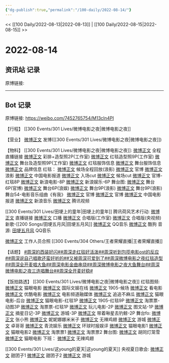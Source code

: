 ```yaml
---
{"dg-publish":true,"permalink":"/100-daily/2022-08-14/"}
---
```



<< [[100 Daily/2022-08-13\|2022-08-13]] | [[100 Daily/2022-08-15\|2022-08-15]] >>

# 2022-08-14

## 资讯站 记录

原博链接:

---
## Bot 记录

原博链接: https://weibo.com/7452765754/M13cln4PI

【行程】
[[300 Events/301 Lives/微博电影之夜\|微博电影之夜]]

【营业】
[微博正文](https://m.weibo.cn/1736988591/4802477561485139) 发博([[300 Events/301 Lives/微博电影之夜\|微博电影之夜]])

【物料】
[[300 Events/301 Lives/微博电影之夜\|微博电影之夜]]:
[微博正文](https://m.weibo.cn/6224077067/4802444506958817) 全程直播链接
[微博正文](https://m.weibo.cn/7478855230/4802396644967533) 彩排+造型照2P(工作室)
[微博正文](https://m.weibo.cn/7478855230/4802431391367988) 红毯造型照9P(工作室)
[微博正文](https://m.weibo.cn/7478855230/4802488103080917) 舞台及造型照9P(工作室)
[微博正文](https://m.weibo.cn/7710473200/4802485926232967) 红毯服饰信息
[微博正文](https://m.weibo.cn/7710473200/4802495135878860) 舞台服饰信息
[微博正文](https://m.weibo.cn/2043491874/4802466225325440) 品牌信息
红毯：
[微博正文](https://m.weibo.cn/1623886424/4802389171765691) 候场全程回放(浪影)
[微博正文](https://m.weibo.cn/6224077067/4802424894393342) 官博
[微博正文](https://m.weibo.cn/1623886424/4802423275918946) 浪影
[微博正文](https://m.weibo.cn/1261788454/4802425758155563) 中国电影报道
[微博正文](https://m.weibo.cn/1371117067/4802415078934203) 入场cut
[微博正文](https://m.weibo.cn/1371117067/4802419848911261) 候场cut
[微博正文](https://m.weibo.cn/6224077067/4802431633857191) 官博-红毯8P
[微博正文](https://m.weibo.cn/1623886424/4802427204671778) 新浪电影-8P
[微博正文](https://m.weibo.cn/1642591402/4802423539894484) 新浪娱乐-6P
舞台图:
[微博正文](https://m.weibo.cn/6224077067/4802452626872009) 舞台6P(官博)
[微博正文](https://m.weibo.cn/1642591402/4802454032488205) 舞台6P(浪娱)
[微博正文](https://m.weibo.cn/1623886424/4802450558813440) 舞台9P(浪影)
[微博正文](https://m.weibo.cn/1623886424/4802494854865412) 舞台9P(浪影)
舞台54-电影音乐组曲《有我》
[微博正文](https://m.weibo.cn/6224077067/4802468980724376) 官博
[微博正文](https://m.weibo.cn/6224077067/4802460197587431) 官博
[微博正文](https://m.weibo.cn/1261788454/4802473905101372) 中国电影报道
[微博正文](https://m.weibo.cn/1266269835/4802459207469190) 新浪音乐
[微博正文](https://m.weibo.cn/2591595652/4802460911403834) 腾讯视频

[[300 Events/301 Lives/田埂上的童年\|田埂上的童年]] 腾讯荷风艺术行动:
[微博正文](https://m.weibo.cn/6567057075/4802456062525542) 直播链接
[微博正文](https://m.weibo.cn/6567057075/4802411656387721) 口播
[微博正文](https://m.weibo.cn/3246571812/4802509204357144) 合唱版(工作室)
[微博正文](https://m.weibo.cn/7211561239/4646290342021469) 合唱版(央视频)
新歌-[[200 Songs/田埂五月风\|田埂五月风]]
[微博正文](https://m.weibo.cn/2169129705/4802487061842858) QQ音乐
[微博正文](https://m.weibo.cn/1665103091/4802518397229832) 酷狗
音源:
[田埂五月风](https://weibo.cn/sinaurl?u=https%3A%2F%2Fi.y.qq.com%2Fv8%2Fplaysong.html%3Fsongid%3D371065712%26source%3Dyqq%23wechat_redirect) QQ音乐

[微博正文](https://m.weibo.cn/2650140011/4802143388964339) 工作人员合照 [[300 Events/304 Others/王者荣耀直播\|王者荣耀直播]]

【话题】
[#周深的西装好闪#](https://s.weibo.com/weibo?q=%23%E5%91%A8%E6%B7%B1%E7%9A%84%E8%A5%BF%E8%A3%85%E5%A5%BD%E9%97%AA%23)[#周深走红毯好活泼#](https://s.weibo.com/weibo?q=%23%E5%91%A8%E6%B7%B1%E8%B5%B0%E7%BA%A2%E6%AF%AF%E5%A5%BD%E6%B4%BB%E6%B3%BC%23)[#周深听到包揽电影ost的反应#](https://s.weibo.com/weibo?q=%23%E5%91%A8%E6%B7%B1%E5%90%AC%E5%88%B0%E5%8C%85%E6%8F%BD%E7%94%B5%E5%BD%B1ost%E7%9A%84%E5%8F%8D%E5%BA%94%23)[#周深说自己唱歌还蛮好听的#](https://s.weibo.com/weibo?q=%23%E5%91%A8%E6%B7%B1%E8%AF%B4%E8%87%AA%E5%B7%B1%E5%94%B1%E6%AD%8C%E8%BF%98%E8%9B%AE%E5%A5%BD%E5%90%AC%E7%9A%84%23)[#又被周深可爱到了#](https://s.weibo.com/weibo?q=%23%E5%8F%88%E8%A2%AB%E5%91%A8%E6%B7%B1%E5%8F%AF%E7%88%B1%E5%88%B0%E4%BA%86%23)[#周深微博电影之夜红毯造型#](https://s.weibo.com/weibo?q=%23%E5%91%A8%E6%B7%B1%E5%BE%AE%E5%8D%9A%E7%94%B5%E5%BD%B1%E4%B9%8B%E5%A4%9C%E7%BA%A2%E6%AF%AF%E9%80%A0%E5%9E%8B%23)[#周深全开麦唱大鱼#](https://s.weibo.com/weibo?q=%23%E5%91%A8%E6%B7%B1%E5%85%A8%E5%BC%80%E9%BA%A6%E5%94%B1%E5%A4%A7%E9%B1%BC%23)[#周深电影金曲串烧#](https://s.weibo.com/weibo?q=%23%E5%91%A8%E6%B7%B1%E7%94%B5%E5%BD%B1%E9%87%91%E6%9B%B2%E4%B8%B2%E7%83%A7%23)[#周深微博电影之夜大鱼舞台#](https://s.weibo.com/weibo?q=%23%E5%91%A8%E6%B7%B1%E5%BE%AE%E5%8D%9A%E7%94%B5%E5%BD%B1%E4%B9%8B%E5%A4%9C%E5%A4%A7%E9%B1%BC%E8%88%9E%E5%8F%B0%23)[#周深微博电影之夜三连唱舞台#](https://s.weibo.com/weibo?q=%23%E5%91%A8%E6%B7%B1%E5%BE%AE%E5%8D%9A%E7%94%B5%E5%BD%B1%E4%B9%8B%E5%A4%9C%E4%B8%89%E8%BF%9E%E5%94%B1%E8%88%9E%E5%8F%B0%23)[#周深全开麦好稳#](https://s.weibo.com/weibo?q=%23%E5%91%A8%E6%B7%B1%E5%85%A8%E5%BC%80%E9%BA%A6%E5%A5%BD%E7%A8%B3%23)

【饭拍路透】
[[300 Events/301 Lives/微博电影之夜\|微博电影之夜]]
红毯图频:
[微博正文](https://m.weibo.cn/2611607127/4802424550983188) 猫眼电影
[微博正文](https://m.weibo.cn/1846116411/4802443269375072) 国际文娱在线
[微博正文](https://m.weibo.cn/1635270132/4802424391342121) 1905-候场
[微博正文](https://m.weibo.cn/1769684987/4802420708218567) 看电影
[微博正文](https://m.weibo.cn/1677960582/4802421160938479) 优酷电影
[微博正文](https://m.weibo.cn/3223747774/4802423740176029) 电影频道融媒体
[微博正文](https://m.weibo.cn/5657474252/4802432980752172) 追追不麻瓜
[微博正文](https://m.weibo.cn/2611607127/4802420741769393) 猫眼电影-后台
[微博正文](https://m.weibo.cn/2611607127/4802421601606480) 猫眼电影-红毯1P
[微博正文](https://m.weibo.cn/1635270132/4802430216962433) 1905-红毯9P
[微博正文](https://m.weibo.cn/2095820504/4802421157271528) 淘票票-动图3P
[微博正文](https://m.weibo.cn/2095820504/4802419931750436) 淘票票-红毯1P
[微博正文](https://m.weibo.cn/2547827413/4802421317173524) 玩儿电影-2P
[微博正文](https://m.weibo.cn/6987697229/4802428014697630) 图文站-1P
[微博正文](https://m.weibo.cn/6859101100/4802425599039825) 摘星日记-3P
[微博正文](https://m.weibo.cn/1801743981/4802423471739364) 游城-3P
[微博正文](https://m.weibo.cn/3246571812/4802509204357144) 带着啾星去钓鲸-2P
舞台fo:
[微博正文](https://m.weibo.cn/1808376211/4802481462182431) 张小熊
[微博正文](https://m.weibo.cn/1848110183/4802479130939573) 妮妮娜娜米米子
[微博正文](https://m.weibo.cn/7495641082/4802471450378431) 无辣鸡翅
[微博正文](https://m.weibo.cn/1801743981/4802499511326682) 游城
[微博正文](https://m.weibo.cn/1596771247/4802450869978333) 卓哥哥
[微博正文](https://m.weibo.cn/6192935507/4802452391985399) 青流娱乐
[微博正文](https://m.weibo.cn/7442413095/4802457429083338) 环球时报娱评
[微博正文](https://m.weibo.cn/2611607127/4802449129607531) 猫眼电影1
[微博正文](https://m.weibo.cn/2611607127/4802450059956278) 猫眼电影2
[微博正文](https://m.weibo.cn/2095820504/4802450375051240) 淘票票1
[微博正文](https://m.weibo.cn/2095820504/4802455830795821) 淘票票2
舞台图:
[微博正文](https://m.weibo.cn/5352964966/4802460768535306) 胡同灯笼雪
[微博正文](https://m.weibo.cn/2611607127/4802450450287032) 猫眼电影
下班：
[微博正文](https://m.weibo.cn/7495641082/4802454467905521) 无辣鸡翅

[[300 Events/301 Lives/这young的夏天\|这young的夏天]] 央视夏日歌会:
[微博正文](https://m.weibo.cn/3751399435/4802322850645204) 甜团子1
[微博正文](https://m.weibo.cn/3751399435/4802305260523106) 甜团子2
[微博正文](https://m.weibo.cn/1801743981/4802340446798426) 游城
